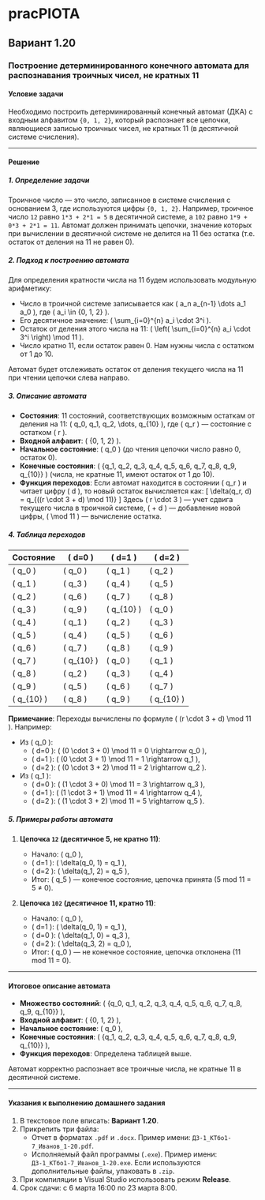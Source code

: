 # pracPIOTA

## Вариант 1.20

### Построение детерминированного конечного автомата для распознавания троичных чисел, не кратных 11

#### Условие задачи
Необходимо построить детерминированный конечный автомат (ДКА) с входным алфавитом `{0, 1, 2}`, который распознает все цепочки, являющиеся записью троичных чисел, не кратных 11 (в десятичной системе счисления).

---

#### Решение

##### 1. Определение задачи
Троичное число — это число, записанное в системе счисления с основанием 3, где используются цифры `{0, 1, 2}`. Например, троичное число `12` равно `1*3 + 2*1 = 5` в десятичной системе, а `102` равно `1*9 + 0*3 + 2*1 = 11`. Автомат должен принимать цепочки, значение которых при вычислении в десятичной системе не делится на 11 без остатка (т.е. остаток от деления на 11 не равен 0).

##### 2. Подход к построению автомата
Для определения кратности числа на 11 будем использовать модульную арифметику:
- Число в троичной системе записывается как \( a_n a_{n-1} \dots a_1 a_0 \), где \( a_i \in \{0, 1, 2\} \).
- Его десятичное значение: \( \sum_{i=0}^{n} a_i \cdot 3^i \).
- Остаток от деления этого числа на 11: \( \left( \sum_{i=0}^{n} a_i \cdot 3^i \right) \mod 11 \).
- Число кратно 11, если остаток равен 0. Нам нужны числа с остатком от 1 до 10.

Автомат будет отслеживать остаток от деления текущего числа на 11 при чтении цепочки слева направо.

##### 3. Описание автомата
- **Состояния**: 11 состояний, соответствующих возможным остаткам от деления на 11: \( q_0, q_1, q_2, \dots, q_{10} \), где \( q_r \) — состояние с остатком \( r \).
- **Входной алфавит**: \( \{0, 1, 2\} \).
- **Начальное состояние**: \( q_0 \) (до чтения цепочки число равно 0, остаток 0).
- **Конечные состояния**: \( \{q_1, q_2, q_3, q_4, q_5, q_6, q_7, q_8, q_9, q_{10}\} \) (числа, не кратные 11, имеют остаток от 1 до 10).
- **Функция переходов**: Если автомат находится в состоянии \( q_r \) и читает цифру \( d \), то новый остаток вычисляется как:
  \[
  \delta(q_r, d) = q_{((r \cdot 3 + d) \mod 11)}
  \]
  Здесь \( r \cdot 3 \) — учет сдвига текущего числа в троичной системе, \( + d \) — добавление новой цифры, \( \mod 11 \) — вычисление остатка.

##### 4. Таблица переходов
| Состояние | \( d=0 \) | \( d=1 \) | \( d=2 \) |
|-----------|-----------|-----------|-----------|
| \( q_0 \) | \( q_0 \) | \( q_1 \) | \( q_2 \) |
| \( q_1 \) | \( q_3 \) | \( q_4 \) | \( q_5 \) |
| \( q_2 \) | \( q_6 \) | \( q_7 \) | \( q_8 \) |
| \( q_3 \) | \( q_9 \) | \( q_{10} \) | \( q_0 \) |
| \( q_4 \) | \( q_1 \) | \( q_2 \) | \( q_3 \) |
| \( q_5 \) | \( q_4 \) | \( q_5 \) | \( q_6 \) |
| \( q_6 \) | \( q_7 \) | \( q_8 \) | \( q_9 \) |
| \( q_7 \) | \( q_{10} \) | \( q_0 \) | \( q_1 \) |
| \( q_8 \) | \( q_2 \) | \( q_3 \) | \( q_4 \) |
| \( q_9 \) | \( q_5 \) | \( q_6 \) | \( q_7 \) |
| \( q_{10} \) | \( q_8 \) | \( q_9 \) | \( q_{10} \) |

**Примечание**: Переходы вычислены по формуле \( (r \cdot 3 + d) \mod 11 \). Например:
- Из \( q_0 \): 
  - \( d=0 \): \( (0 \cdot 3 + 0) \mod 11 = 0 \rightarrow q_0 \),
  - \( d=1 \): \( (0 \cdot 3 + 1) \mod 11 = 1 \rightarrow q_1 \),
  - \( d=2 \): \( (0 \cdot 3 + 2) \mod 11 = 2 \rightarrow q_2 \).
- Из \( q_1 \):
  - \( d=0 \): \( (1 \cdot 3 + 0) \mod 11 = 3 \rightarrow q_3 \),
  - \( d=1 \): \( (1 \cdot 3 + 1) \mod 11 = 4 \rightarrow q_4 \),
  - \( d=2 \): \( (1 \cdot 3 + 2) \mod 11 = 5 \rightarrow q_5 \).

##### 5. Примеры работы автомата
1. **Цепочка `12` (десятичное 5, не кратно 11)**:
   - Начало: \( q_0 \),
   - \( d=1 \): \( \delta(q_0, 1) = q_1 \),
   - \( d=2 \): \( \delta(q_1, 2) = q_5 \),
   - Итог: \( q_5 \) — конечное состояние, цепочка принята (5 mod 11 = 5 ≠ 0).

2. **Цепочка `102` (десятичное 11, кратно 11)**:
   - Начало: \( q_0 \),
   - \( d=1 \): \( \delta(q_0, 1) = q_1 \),
   - \( d=0 \): \( \delta(q_1, 0) = q_3 \),
   - \( d=2 \): \( \delta(q_3, 2) = q_0 \),
   - Итог: \( q_0 \) — не конечное состояние, цепочка отклонена (11 mod 11 = 0).

---

#### Итоговое описание автомата
- **Множество состояний**: \( \{q_0, q_1, q_2, q_3, q_4, q_5, q_6, q_7, q_8, q_9, q_{10}\} \),
- **Входной алфавит**: \( \{0, 1, 2\} \),
- **Начальное состояние**: \( q_0 \),
- **Конечные состояния**: \( \{q_1, q_2, q_3, q_4, q_5, q_6, q_7, q_8, q_9, q_{10}\} \),
- **Функция переходов**: Определена таблицей выше.

Автомат корректно распознает все троичные числа, не кратные 11 в десятичной системе.

---

#### Указания к выполнению домашнего задания
1. В текстовое поле вписать: **Вариант 1.20**.
2. Прикрепить три файла:
   - Отчет в форматах `.pdf` и `.docx`. Пример имени: `ДЗ-1_КТбо1-7_Иванов_1-20.pdf`.
   - Исполняемый файл программы (`.exe`). Пример имени: `ДЗ-1_КТбо1-7_Иванов_1-20.exe`. Если используются дополнительные файлы, упаковать в `.zip`.
3. При компиляции в Visual Studio использовать режим **Release**.
4. Срок сдачи: с 6 марта 16:00 по 23 марта 8:00.
